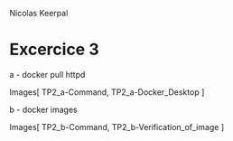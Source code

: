 Nicolas Keerpal

# Excercice 3
a - docker pull httpd

Images[ TP2_a-Command, TP2_a-Docker_Desktop ]

b -  docker images

Images[ TP2_b-Command, TP2_b-Verification_of_image ]
